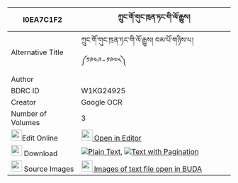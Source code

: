 |I0EA7C1F2|ཀྲུང་གོ་གུང་ཁྲན་ཏང་གི་ལོ་རྒྱུས། 
| --- | --- 
|Alternative Title |ཀྲུང་གོ་གུང་ཁྲན་ཏང་གི་ལོ་རྒྱུས། བམ་པོ་གཉིས་པ། ༼༡༩༤༩-༡༩༧༨༽
|Author | 
|BDRC ID | W1KG24925
|Creator | Google OCR
|Number of Volumes| 3
|<img width="25" src="https://img.icons8.com/color/25/000000/edit-property.png">Edit Online| [<img width="25" src="https://avatars.githubusercontent.com/u/45091458?s=200&v=4"> Open in Editor](http://editor.openpecha.org/I0EA7C1F2)
|<img width="25" src="https://img.icons8.com/fluent/48/000000/download-2.png"/>  Download | [![](https://img.icons8.com/color/20/000000/txt.png)Plain Text](https://github.com/Openpecha/I0EA7C1F2/releases/download/v2/trung_go_gungtrentang_gi_logyu_plain_I0EA7C1F2.zip), [![](https://img.icons8.com/color/20/000000/txt.png)Text with Pagination](https://github.com/Openpecha/I0EA7C1F2/releases/download/v2/trung_go_gungtrentang_gi_logyu_pages_I0EA7C1F2.zip)
|<img width="25" src="https://img.icons8.com/plasticine/100/000000/pictures-folder.png"/>  Source Images | [<img width="25" src="https://library.bdrc.io/icons/BUDA-small.svg"> Images of text file open in BUDA](https://library.bdrc.io/show/bdr:W1KG24925)